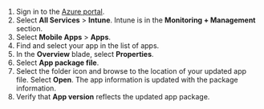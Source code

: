 
1. Sign in to the [Azure portal](https://portal.azure.com).  
2. Select **All Services** > **Intune**. Intune is in the **Monitoring + Management** section.  
3. Select **Mobile Apps** > **Apps**.
4. Find and select your app in the list of apps.  
5. In the **Overview** blade, select **Properties**.  
6. Select **App package file**.  
7. Select the folder icon and browse to the location of your updated app file. Select **Open**. The app information is updated with the package information.  
8. Verify that **App version** reflects the updated app package.  
